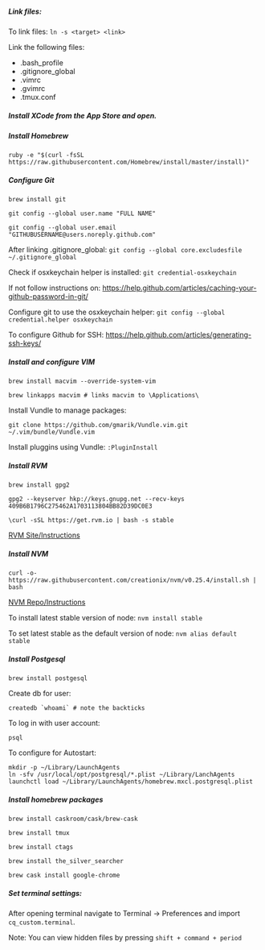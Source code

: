 ##### Link files:

To link files: `ln -s <target> <link>`

Link the following files:
* .bash_profile
* .gitignore_global
* .vimrc
* .gvimrc
* .tmux.conf

##### Install XCode from the App Store and open.

##### Install Homebrew

`ruby -e "$(curl -fsSL https://raw.githubusercontent.com/Homebrew/install/master/install)"`

##### Configure Git

`brew install git`

`git config --global user.name "FULL NAME"`

`git config --global user.email "GITHUBUSERNAME@users.noreply.github.com"`

After linking .gitignore_global: `git config --global core.excludesfile ~/.gitignore_global`

Check if osxkeychain helper is installed: `git credential-osxkeychain`

If not follow instructions on: <https://help.github.com/articles/caching-your-github-password-in-git/>

Configure git to use the osxkeychain helper: `git config --global credential.helper osxkeychain`

To configure Github for SSH: <https://help.github.com/articles/generating-ssh-keys/>

##### Install and configure VIM

`brew install macvim --override-system-vim`

`brew linkapps macvim # links macvim to \Applications\`

Install Vundle to manage packages:

`git clone https://github.com/gmarik/Vundle.vim.git ~/.vim/bundle/Vundle.vim`

Install pluggins using Vundle: `:PluginInstall`

##### Install RVM

`brew install gpg2`

`gpg2 --keyserver hkp://keys.gnupg.net --recv-keys 409B6B1796C275462A1703113804BB82D39DC0E3`

`\curl -sSL https://get.rvm.io | bash -s stable`

[RVM Site/Instructions](https://rvm.io/)

##### Install NVM

`curl -o- https://raw.githubusercontent.com/creationix/nvm/v0.25.4/install.sh | bash`

[NVM Repo/Instructions](https://github.com/creationix/nvm)

To install latest stable version of node: `nvm install stable`

To set latest stable as the default version of node: `nvm alias default stable`

##### Install Postgesql

`brew install postgesql`

Create db for user:

``createdb `whoami` # note the backticks``

To log in with user account:

`psql`

To configure for Autostart:

```
mkdir -p ~/Library/LaunchAgents
ln -sfv /usr/local/opt/postgresql/*.plist ~/Library/LanchAgents
launchctl load ~/Library/LaunchAgents/homebrew.mxcl.postgresql.plist
```

##### Install homebrew packages

`brew install caskroom/cask/brew-cask`

`brew install tmux`

`brew install ctags`

`brew install the_silver_searcher`

`brew cask install google-chrome`

##### Set terminal settings:

After opening terminal navigate to Terminal -> Preferences and import `cq_custom.terminal`.

Note: You can view hidden files by pressing `shift + command + period`

